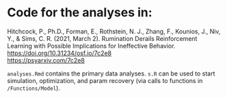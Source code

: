 # Code for the analyses in:
Hitchcock, P., Ph.D., Forman, E., Rothstein, N. J., Zhang, F., Kounios, J., Niv, Y., & Sims, C. R. (2021, March 2). Rumination Derails Reinforcement Learning with Possible Implications for Ineffective Behavior. https://doi.org/10.31234/osf.io/7c2e8  
https://psyarxiv.com/7c2e8

`analyses.Rmd` contains the primary data analyses. `s.R` can be used to start simulation, optimization, and param recovery  (via calls to functions in `/Functions/Model`).
